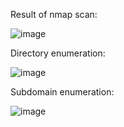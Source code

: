 Result of nmap scan:

![image](https://github.com/user-attachments/assets/e2c679d0-382e-4215-8bbf-9f740207f8f2)

Directory enumeration:

![image](https://github.com/user-attachments/assets/2a998c8e-4e6e-40a3-8819-b38724b1c4a0)

Subdomain enumeration:

![image](https://github.com/user-attachments/assets/6e46c94d-4b96-419d-9bf9-26b066b6e24c)


